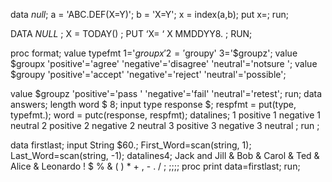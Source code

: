 data _null_;
   a = 'ABC.DEF(X=Y)';
   b = 'X=Y';
   x = index(a,b);
   put x=;
run;

DATA _NULL_ ;   X = TODAY() ;   PUT ‘X=  ‘   X   MMDDYY8. ; RUN;

proc format;
   value typefmt 1='$groupx' 
                 2='$groupy'
                 3='$groupz';
   value $groupx 'positive'='agree'
                 'negative'='disagree'
                 'neutral'='notsure ';
   value $groupy 'positive'='accept'
                 'negative'='reject'
                 'neutral'='possible';

   value $groupz 'positive'='pass    '
                 'negative'='fail'
                 'neutral'='retest';
run;
data answers;
   length word $ 8;
   input type response $;
   respfmt = put(type, typefmt.);
   word = putc(response, respfmt);
   datalines;
1 positive
1 negative
1 neutral
2 positive
2 negative
2 neutral
3 positive
3 negative
3 neutral
;
run ;

data firstlast;
   input String $60.;
   First_Word=scan(string, 1);
   Last_Word=scan(string, -1);
   datalines4;
Jack and Jill
& Bob & Carol & Ted & Alice &
Leonardo
! $ % & ( ) * + , - . / ;
;;;;
proc print data=firstlast;
run;
